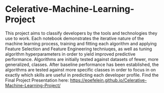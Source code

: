 # Celerative-Machine-Learning-Project
This project aims to classify developers by the tools and technologies they use to work. Each notebook demonstrates the iterative nature of the machine learning process, training and fitting each algorithm and applying Feature Selection and Feature Engineering techniuqes, as well as tuning algorithm hyperparameters in order to yield improved predictive performance. Algorithms are initially tested against datasets of fewer, more generalized, classes. After baseline performance has been established, the algorithms are tested against more specific classes in order to focus in on exactly which skills are useful in predicting each developer profile.
Find the Final Project Presentation here: https://eoefelein.github.io/Celerative-Machine-Learning-Project/
